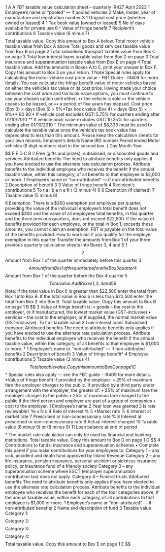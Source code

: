 1 A A FBT taxable value calculation sheet – quarterly IR427 April 2023 1 Employee’s name or “pooled” — if pooled vehicles 2 Make, model, year of manufacture and registration number 3 1 Original cost price (whether owned or leased) 4 1 Tax book value (owned or leased) 5 No of days available for private use 6 † Value of fringe benefit 7 Recipient’s contributions 8 Taxable value (6 minus 7) $$$$ $$$$$$ $$$$ $$$$$$ $$$$ $$$$$$ $$$$ $$$$$$ $$$$ $$$$$$ $$$$ $$$$$$ $$$$ $$$$$$ $$$$ $$$$$$ $$$$ $$$$$$ $$$$ $$$$$$ Total taxable value. Copy this amount to Box A below. Total motor vehicle taxable value from Box A above Total goods and services taxable value from Box B on page 2 Total subsidised transport taxable value from Box C on page 3 Total low-interest loans taxable value from Box D on page 3 Total insurance and superannuation taxable value from Box E on page 4 Total taxable value. Add the amounts in Boxes A to E, print your answer in Box F. Copy this amount to Box 3 on your return. 1 Note Special rules apply for calculating the motor vehicle cost price value - FBT Guide - IR409 for more details. You can calculate the fringe benefit value of motor vehicles based on either the vehicle’s tax value or its cost price. Having made your choice between the cost price and tax book value options, you must continue to use your chosen option until either: •• the vehicle is sold •• the vehicle ceases to be leased, or •• a period of five years has elapsed. Cost price (Box 3) × days (Box 5) × 5%\*Tax book value (Box 4) × days (Box 5) × 9%\*\* 90 90 \* If vehicle cost excludes GST: 5.75% for quarters ending after 01/10/2010 \*\* If vehicle book value excludes GST: 10.35% for quarters ending after 01/10/2010 † The minimum value of $8,333 must be used to calculate the taxable value once the vehicle’s tax book value has depreciated to less than this amount. Please keep the calculation sheets for your own records. Employer’s details Name IRD number Period ended Motor vehicles (8 digit numbers start in the second box. ) Day Month Year $$ $$ $$ $$ $$ $$ $$ F E D C B 2 Free (gifts and prizes), subsidised, or discounted goods and services Attributed benefits The need to attribute benefits only applies if you have elected to use the alternate rate calculation process. Attribute benefits to the individual employee who receives the benefit if the annual taxable value, within this category, of all benefits to that employee is $2,000 or more. 1 Employee’s name or “non-attributed” — if non-attributed benefits 2 Description of benefit 3 3 Value of fringe benefit 4 Recipient’s contributions 5 To t a l b e n e fi t (3 minus 4) 6 6 Exemption (if claimed) 7 Taxable value (5 minus 6) $$$$$$$$$$ $$$$$$$$$$ $$$$$$$$$$ $$$$$$$$$$ $$$$$$$$$$ $$$$$$$$$$ $$$$$$$$$$ $$$$$$$$$$ $$$$$$$$$$ $$$$$$$$$$ 6 Exemption: There is a $300 exemption per employee per quarter, providing the value of the individual employee’s total benefit does not exceed $300 and the value of all employees total benefits, in this quarter and the three previous quarters, does not exceed $22,500. If the value of benefits provided for each employee, or the total in Box 1, exceeds these amounts, you cannot claim an exemption. FBT is payable on the total value of the benefits provided. How to work out if you qualify for the employer exemption in this quarter Transfer the amounts from Box 1 of your three previous quarterly calculation sheets into Boxes 3, 4 and 5 1 $$ 2 $$ Amount from Box 1 of the quarter immediately before this quarter 3 $$ Amount from Box 1 of the quarter before the Box 3 quarter 4 $$ Amount from Box 1 of the quarter before the Box 4 quarter 5 $$ Total value. Add Boxes 1, 3, 4 and 5 6 $$ Note: If the total value in Box 6 is greater than $22,500 enter the total from Box 1 into Box B. If the total value in Box 6 is less than $22,500 enter the total from Box 2 into Box B. Total taxable value. Copy this amount to Box B on page 1 B $$ 3 Value of fringe benefit is: • goods – the cost to the employer, or if manufactured, the lowest market value (GST-inclusive) • services – the cost to the employer, or if supplied, the normal market value (GST-inclusive). To t a l taxable value 3 Low-interest loans Subsidised transport Attributed benefits The need to attribute benefits only applies if you have elected to use the alternate rate calculation process. Attribute benefits to the individual employee who receives the benefit if the annual taxable value, within this category, of all benefits to that employee is $1,000 or more. † 1 Employee’s name or “non-attributed” — if non-attributed benefits 2 Description of benefit 3 Value of fringe benefit\* 4 Employee contributions 5 Taxable value (3 minus 4) $$$$$$ $$$$$$ $$$$$$ $$$$$$ $$$$$$ Total taxable value. Copy this amount to Box C on page 1 C $$ † Special rules also apply — see the FBT guide – IR409 for more details. \*Value of fringe benefit If provided by the employer: • 25% of maximum fare the employer charges to the public. If provided by a third party under arrangement with the employer, the greater of: • 25% of maximum fare the employer charges to the public • 25% of maximum fare charged to the public if the third person and employer are part of a group of companies • cost to the employer. 1 Employee’s name 2 Year loan was granted 3 Is rate reviewable? Ye s N o 4 Rate of interest % 5 \*Market rate % 6 Interest at market rate 7 Prescribed or non-concessionary rate % 8 Interest at prescribed or non-concessionary rate 9 Actual interest charged 10 Taxable value (6 minus 9) or (8 minus 9) 11 Loan balance at end of period $$$$$$$$$$ $$$$$$$$$$ $$$$$$$$$$ $$$$$$$$$$ \* The market rate calculation can only be used by financial and banking institutions. Total taxable value. Copy this amount to Box D on page 1 D $$ 4 Contributions to funds, insurance and superannuation schemes • Complete this panel if you make contributions for your employees to: Category 1 – any sick, accident and death fund approved by Inland Revenue Category 2 – any life insurance, pension insurance, personal accident or sickness insurance policy, or insurance fund of a friendly society Category 3 – any superannuation scheme where ESCT (employer superannuation contribution tax) does not apply. Category 4 – Funeral trusts Attributed benefits The need to attribute benefits only applies if you have elected to use the alternate rate calculation process. Attribute benefits to the individual employee who receives the benefit for each of the four categories above, if the annual taxable value, within each category, of all contributions to that employee is $1,000 or more. 1 Employee’s name or “non-attributed” — if non-attributed benefits 2 Name and description of fund 3 Taxable value Category 1: $$ $$ $$ $$ Category 2: $$ $$ $$ $$ Category 3: $$ $$ $$ $$ Category 4: $$ $$ $$ $$ Total taxable value. Copy this amount to Box E on page 1 E $$